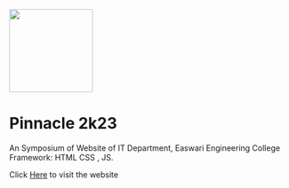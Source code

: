 <img src="https://i.ibb.co/1n376vn/logo-1.png" width="150px"/>
<h1>Pinnacle 2k23</h1>
An Symposium of Website of IT Department, Easwari Engineering College
Framework: HTML CSS , JS.
 
Click <a href="" target="_blank">Here</a> to visit the website
